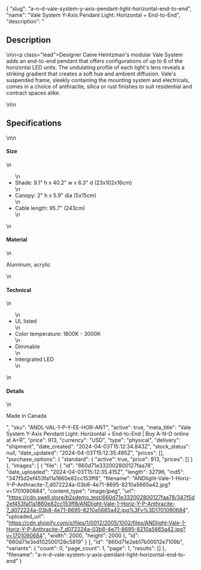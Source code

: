 {
  "slug": "a-n-d-vale-system-y-axis-pendant-light-horizontal-end-to-end",
  "name": "Vale System Y-Axis Pendant Light: Horizontal + End-to-End",
  "description": "<h2>Description</h2>\n<!-- split -->\n<p class=\"lead\">Designer Caine Heintzman's modular Vale System adds an end-to-end pendant that offers configurations of up to 6 of the horizontal LED units. The undulating profile of each light's lens reveals a striking gradient that creates a soft hue and ambient diffusion. Vale's suspended frame, sleekly containing the mounting system and electricals, comes in a choice of anthracite, silica or rust finishes to suit residential and contract spaces alike.</p>\n<!-- split -->\n<h2>Specifications</h2>\n<!-- split -->\n<h4>Size</h4>\n<ul>\n<li>Shade: 9.1\" h x 40.2\" w x 6.3\" d (23x102x16cm)</li>\n<li>Canopy: 2\" h x 5.9\" dia (5x15cm)</li>\n<li>Cable length: 95.7\" (243cm)</li>\n</ul>\n<h4>Material</h4>\n<p>Aluminum, acrylic</p>\n<h4>Technical</h4>\n<ul>\n<li>UL listed</li>\n<li>Color temperature: 1800K - 3000K</li>\n<li>Dimmable</li>\n<li>Intergrated LED</li>\n</ul>\n<h4>Details</h4>\n<p>Made in Canada</p>",
  "sku": "ANDL-VAL-1-P-Y-EE-HOR-ANT",
  "active": true,
  "meta_title": "Vale System Y-Axis Pendant Light: Horizontal + End-to-End | Buy A-N-D online at A+R",
  "price": 913,
  "currency": "USD",
  "type": "physical",
  "delivery": "shipment",
  "date_created": "2024-04-03T15:12:34.843Z",
  "stock_status": null,
  "date_updated": "2024-04-03T15:12:35.495Z",
  "prices": [],
  "purchase_options": {
    "standard": {
      "active": true,
      "price": 913,
      "prices": []
    }
  },
  "images": [
    {
      "file": {
        "id": "660d71e332002800127faa78",
        "date_uploaded": "2024-04-03T15:12:35.415Z",
        "length": 32796,
        "md5": "347f5d2ef453fa11a1860e82cc153ff8",
        "filename": "ANDlight-Vale-1-Horiz-Y-P-Anthracite-7_d072224a-03b8-4e71-8695-8210a5665a42.jpg?v=1701090684",
        "content_type": "image/jpeg",
        "url": "https://cdn.swell.store/b2sdemo_test/660d71e332002800127faa78/347f5d2ef453fa11a1860e82cc153ff8/ANDlight-Vale-1-Horiz-Y-P-Anthracite-7_d072224a-03b8-4e71-8695-8210a5665a42.jpg%3Fv%3D1701090684",
        "uploaded_url": "https://cdn.shopify.com/s/files/1/0012/2005/1002/files/ANDlight-Vale-1-Horiz-Y-P-Anthracite-7_d072224a-03b8-4e71-8695-8210a5665a42.jpg?v=1701090684",
        "width": 2000,
        "height": 2000
      },
      "id": "660d71e3ed102500128c5819"
    }
  ],
  "id": "660d71e2eb17b00012e7109b",
  "variants": {
    "count": 0,
    "page_count": 1,
    "page": 1,
    "results": []
  },
  "filename": "a-n-d-vale-system-y-axis-pendant-light-horizontal-end-to-end"
}